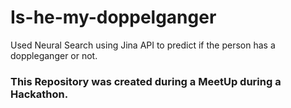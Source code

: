 # Is-he-my-doppelganger
Used Neural Search using Jina API to predict if the person has a doppleganger or not.


### This Repository was created during a MeetUp during a Hackathon.
